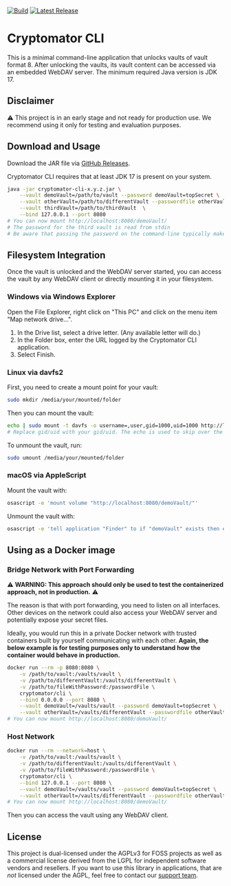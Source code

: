 [![Build](https://github.com/cryptomator/cli/workflows/Build/badge.svg)](https://github.com/cryptomator/cli/actions?query=workflow%3ABuild)
[![Latest Release](https://img.shields.io/github/release/cryptomator/cli/all.svg)](https://github.com/cryptomator/cli/releases/latest)

# Cryptomator CLI

This is a minimal command-line application that unlocks vaults of vault format 8.
After unlocking the vaults, its vault content can be accessed via an embedded WebDAV server.
The minimum required Java version is JDK 17.

## Disclaimer

:warning: This project is in an early stage and not ready for production use. We recommend using it only for testing and evaluation purposes.

## Download and Usage

Download the JAR file via [GitHub Releases](https://github.com/cryptomator/cli/releases).

Cryptomator CLI requires that at least JDK 17 is present on your system.

```sh
java -jar cryptomator-cli-x.y.z.jar \
    --vault demoVault=/path/to/vault --password demoVault=topSecret \
    --vault otherVault=/path/to/differentVault --passwordfile otherVault=/path/to/fileWithPassword \
    --vault thirdVault=/path/to/thirdVault  \
    --bind 127.0.0.1 --port 8080
# You can now mount http://localhost:8080/demoVault/
# The password for the third vault is read from stdin
# Be aware that passing the password on the command-line typically makes it visible to anyone on your system!
```

## Filesystem Integration

Once the vault is unlocked and the WebDAV server started, you can access the vault by any WebDAV client or directly mounting it in your filesystem.

### Windows via Windows Explorer

Open the File Explorer, right click on "This PC" and click on the menu item "Map network drive...".

1. In the Drive list, select a drive letter. (Any available letter will do.)
2. In the Folder box, enter the URL logged by the Cryptomator CLI application.
3. Select Finish.

### Linux via davfs2

First, you need to create a mount point for your vault:

```sh
sudo mkdir /media/your/mounted/folder
```

Then you can mount the vault:

```sh
echo | sudo mount -t davfs -o username=,user,gid=1000,uid=1000 http://localhost:8080/demoVault/ /media/your/mounted/folder
# Replace gid/uid with your gid/uid. The echo is used to skip over the password query from davfs
```

To unmount the vault, run:

```sh
sudo umount /media/your/mounted/folder
```

### macOS via AppleScript

Mount the vault with:

```sh
osascript -e 'mount volume "http://localhost:8080/demoVault/"'
```

Unmount the vault with:

```sh
osascript -e 'tell application "Finder" to if "demoVault" exists then eject "demoVault"'
```

## Using as a Docker image

### Bridge Network with Port Forwarding

:warning: **WARNING: This approach should only be used to test the containerized approach, not in production.** :warning:

The reason is that with port forwarding, you need to listen on all interfaces. Other devices on the network could also access your WebDAV server and potentially expose your secret files.

Ideally, you would run this in a private Docker network with trusted containers built by yourself communicating with each other. **Again, the below example is for testing purposes only to understand how the container would behave in production.**

```sh
docker run --rm -p 8080:8080 \
    -v /path/to/vault:/vaults/vault \
    -v /path/to/differentVault:/vaults/differentVault \
    -v /path/to/fileWithPassword:/passwordFile \
    cryptomator/cli \
    --bind 0.0.0.0 --port 8080 \
    --vault demoVault=/vaults/vault --password demoVault=topSecret \
    --vault otherVault=/vaults/differentVault --passwordfile otherVault=/passwordFile
# You can now mount http://localhost:8080/demoVault/
```

### Host Network

```sh
docker run --rm --network=host \
    -v /path/to/vault:/vaults/vault \
    -v /path/to/differentVault:/vaults/differentVault \
    -v /path/to/fileWithPassword:/passwordFile \
    cryptomator/cli \
    --bind 127.0.0.1 --port 8080 \
    --vault demoVault=/vaults/vault --password demoVault=topSecret \
    --vault otherVault=/vaults/differentVault --passwordfile otherVault=/passwordFile
# You can now mount http://localhost:8080/demoVault/
```

Then you can access the vault using any WebDAV client.

## License

This project is dual-licensed under the AGPLv3 for FOSS projects as well as a commercial license derived from the LGPL for independent software vendors and resellers. If you want to use this library in applications, that are *not* licensed under the AGPL, feel free to contact our [support team](https://cryptomator.org/help/).
